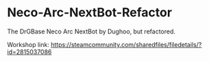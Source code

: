 # Neco-Arc-NextBot-Refactor
The DrGBase Neco Arc NextBot by Dughoo, but refactored.

Workshop link: https://steamcommunity.com/sharedfiles/filedetails/?id=2815037086
